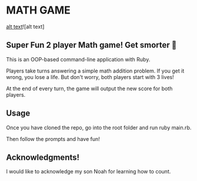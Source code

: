 # MATH GAME

[alt text](image.png)![alt text]

## Super Fun 2 player Math game! Get smorter 🥸

This is an OOP-based command-line application with Ruby.

Players take turns answering a simple math addition problem. If you get it wrong, you lose a life. But don't worry, both players start with 3 lives!

At the end of every turn, the game will output the new score for both players.

## Usage

Once you have cloned the repo, go into the root folder and run ruby main.rb. 

Then follow the prompts and have fun! 

## Acknowledgments!

I would like to acknowledge my son Noah for learning how to count.
